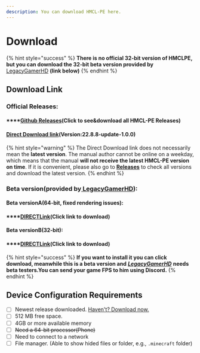 ```yaml
---
description: You can download HMCL-PE here.
---
```


# Download

{% hint style="success" %}
**There is no official 32-bit version of HMCLPE, but you can download the 32-bit beta version provided by** [LegacyGamerHD](https://github.com/LegacyGamerHD) **(link below)**
{% endhint %}

## Download Link

### Official Releases:

#### ****[**Github Releases**](https://github.com/Tungstend/HMCL-PE/releases)**(Click to see\&download all HMCL-PE Releases)**

#### [Direct Download link](https://github.com/Tungstend/HMCL-PE/releases/download/22.8.8-update/HMCLPE-release.apk)(Version:22.8.8-update-1.0.0)

{% hint style="warning" %}
The Direct Download link does not necessarily mean the **latest version**. The manual author cannot be online on a weekday, which means that the manual **will not receive the latest HMCL-PE version on time**. If it is convenient, please also go to [**Releases**](https://github.com/Tungstend/HMCL-PE/releases) to check all versions and download the latest version.
{% endhint %}

### Beta version(provided by[ LegacyGamerHD](https://github.com/LegacyGamerHD)):

#### Beta versionA(64-bit, fixed rendering issues):

#### ****[**DIRECTLink**](https://mega.nz/file/cWEhHZhK#xzLbhWfhXAEZpKfsquf8jrhZfxAxH38l1l6rddJLWPk)**(Click link to download)**

#### Beta version**B**(32-bit):

#### ****[**DIRECTLink**](https://mega.nz/file/0Hdz3LBY#bUfkaZIIy5jmHYINcxGDsqcfxcpv-z3uh3IITW-WPtY)**(Click link to download)**

{% hint style="success" %}
**If you want to install it you can click download, meanwhile this is a beta version and** [ _**LegacyGamerHD**_](https://github.com/LegacyGamerHD) **needs beta testers.You can send your game FPS to him using Discord.**
{% endhint %}

## **Device Configuration Requirements**

* [ ] Newest release downloaded. [Haven't? Download now.](https://github.com/Tungstend/HMCL-PE/releases)
* [ ] 512 MB free space.
* [ ] 4GB or more available memory
* [ ] ~~Need a 64-bit processor(Phone)~~
* [ ] Need to connect to a network
* [ ] File manager. (Able to show hided files or folder, e.g., `.minecraft` folder)
